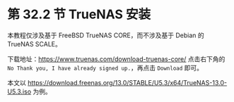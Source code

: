 # 第 32.2 节 TrueNAS 安装

本教程仅涉及基于 FreeBSD TrueNAS CORE，而不涉及基于 Debian 的 TrueNAS SCALE。

下载地址：<https://www.truenas.com/download-truenas-core/> 点击右下角的 `No Thank you, I have already signed up.`，再点击 `Download` 即可。

本文以 <https://download.freenas.org/13.0/STABLE/U5.3/x64/TrueNAS-13.0-U5.3.iso> 为例。
